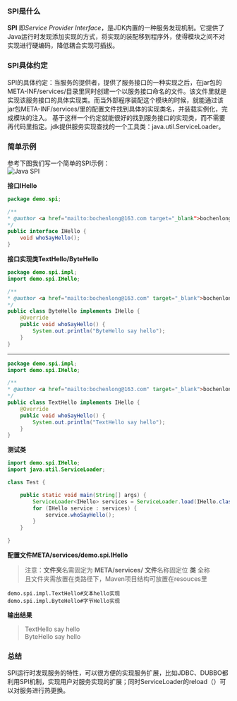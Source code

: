 ### SPI是什么
**SPI** 即*Service Provider Interface*，是JDK内置的一种服务发现机制。它提供了Java运行时发现添加实现的方式，将实现的装配移到程序外，使得模块之间不对实现进行硬编码，降低耦合实现可插拔。   
### SPI具体约定   
SPI的具体约定：当服务的提供者，提供了服务接口的一种实现之后，在jar包的META-INF/services/目录里同时创建一个以服务接口命名的文件。该文件里就是实现该服务接口的具体实现类。而当外部程序装配这个模块的时候，就能通过该jar包META-INF/services/里的配置文件找到具体的实现类名，并装载实例化，完成模块的注入。 基于这样一个约定就能很好的找到服务接口的实现类，而不需要再代码里指定。jdk提供服务实现查找的一个工具类：java.util.ServiceLoader。      
### 简单示例   
参考下图我们写一个简单的SPI示例：         
![Java SPI](http://o7ar2k9lr.bkt.clouddn.com/java_spi.png) 
   
**接口IHello**

```java
package demo.spi;

/** 
* @author <a href="mailto:bochenlong@163.com target="_blank">bochenlong</a>
*/
public interface IHello {
	void whoSayHello();
}
```
**接口实现类TextHello/ByteHello**

```java
package demo.spi.impl;
import demo.spi.IHello;

/**
* @author <a href="mailto:bochenlong@163.com" target="_blank">bochenlong</a>
*/
public class ByteHello implements IHello {
    @Override
    public void whoSayHello() {
        System.out.println("ByteHello say hello");
    }	
}
```
<!-- more -->
	

---
```java
package demo.spi.impl;
import demo.spi.IHello;

/**
* @author <a href="mailto:bochenlong@163.com" target="_blank">bochenlong</a>
*/
public class TextHello implements IHello {
	@Override
	public void whoSayHello() {
	    System.out.println("TextHello say hello");
	}
}
```
**测试类**

```java
import demo.spi.IHello;
import java.util.ServiceLoader;

class Test {

	public static void main(String[] args) {
		ServiceLoader<IHello> services = ServiceLoader.load(IHello.class);
		for (IHello service : services) {
		    service.whoSayHello();
		}
	}

}
``` 
**配置文件META/services/demo.spi.IHello**   
> 注意：**文件夹**名需固定为 **META/services/**   **文件**名称固定位 **类** 全称      
> 且文件夹需放置在类路径下，Maven项目结构可放置在resouces里

	demo.spi.impl.TextHello#文本hello实现   
	demo.spi.impl.ByteHello#字节Hello实现
	
**输出结果**   
> TextHello say hello   
> ByteHello say hello   

### 总结   
SPI运行时发现服务的特性，可以很方便的实现服务扩展，比如JDBC、DUBBO都利用SPI机制，实现用户对服务实现的扩展；同时ServiceLoader的reload（）可以对服务进行热更换。